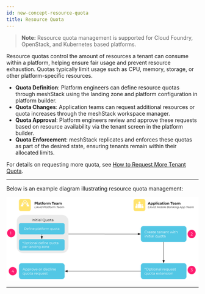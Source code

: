 ```yaml
---
id: new-concept-resource-quota
title: Resource Quota
---
```


> **Note:** Resource quota management is supported for Cloud Foundry, OpenStack, and Kubernetes based platforms.

Resource quotas control the amount of resources a tenant can consume within a platform, helping ensure fair usage and prevent resource exhaustion. Quotas typically limit usage such as CPU, memory, storage, or other platform-specific resources.

- **Quota Definition**: Platform engineers can define resource quotas through meshStack using the landing zone and platform configuration in platform builder.
- **Quota Changes**: Application teams can request additional resources or quota increases through the meshStack workspace manager.
- **Quota Approval**: Platform engineers review and approve these requests based on resource availability via the tenant screen in the platform builder.
- **Quota Enforcement**: meshStack replicates and enforces these quotas as part of the desired state, ensuring tenants remain within their allocated limits.

For details on requesting more quota, see [How to Request More Tenant Quota](new-guide-how-to-request-more-tenant-quota.md).

---

Below is an example diagram illustrating resource quota management:

![Resource Quota Concept Diagram](./assets/new_concept/concept_tenant_quota.png)

---
